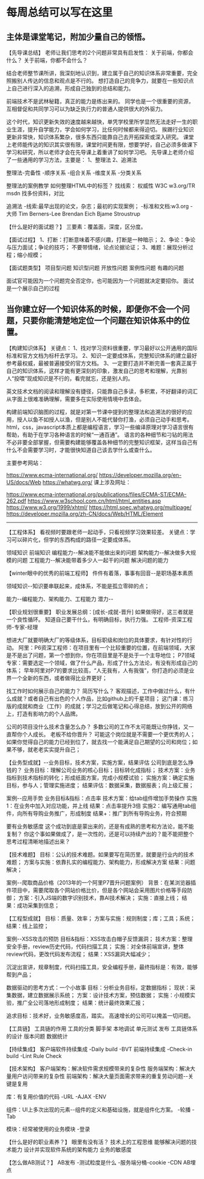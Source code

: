 # 每周总结可以写在这里
主体是课堂笔记，附加少量自己的领悟。
--------------------------------------------------------------------------------------------------------------------------------------
【先导课总结】
老师让我们思考的2个问题非常具有启发性：
关于前端，你都会什么？
关于前端，你都不会什么？

结合老师整节课所讲，我深刻地认识到，建立属于自己的知识体系非常重要，完全照搬别人传达的信息和观点是不行的。
想打造自己的竞争力，就要在一些知识点上自己进行深入的追溯，形成自己独到的总结和能力。

前端技术不是武林秘籍，真正的能力是练出来的。
同学也是一个很重要的资源，互相督促和共同学习可以为缺乏执行力的普通人提供很大的外驱力。

这个时代，知识更新失效的速度越来越快，单凭学校里所学显然无法走好一生的职业生涯，提升自学能力，学会如何学习，比任何时候都来得迫切。
挨踢行业知识更新非常快，知识体系繁杂，很多东西只能靠自己去开拓探索或深入研究。
课堂上老师能传达的知识其实很有限，课堂时间更有限，想要学好，自己必须多做课下学习和研究，所以老师才会在先导课上着重讲了如何学习吧。
先导课上老师介绍了一些通用的学习方法，主要是：
1、整理法
2、追溯法

整理法-完备性
-顺序关系
-组合关系
-维度关系
-分类关系

整理法的案例教学
如何整理HTML中的标签？
找线索：
权威性 W3C w3.org/TR
msdn
找多份资料，对比

追溯法
-线索:最早出现的论文，杂志；最初的实现案例；
-标准和文档:w3.org
-大师
Tim Berners-Lee
Brendan Eich
Bjame Stroustrup

【什么是好的面试题？】
三要素：覆盖面，深度，区分度。

【面试过程】
1、打断：打断意味着不感兴趣，打断是一种暗示；
2、争论：争论与压力面试；争论的技巧；
         不要带情绪，论点论据论证；
3、难题：展现分析过程；缩小规模；

【面试题类型】
项目型问题
知识型问题
开放性问题
案例性问题
有趣的问题

面试官可能因为一个问题完全否定你，也可能因为一个问题就决定要招你。
面试是一个展示自己的过程

当你建立好一个知识体系的时候，即便你不会一个问题，只要你能清楚地定位一个问题在知识体系中的位置。
--------------------------------------------------------------------------------------------------------------------------------------------------------
【构建知识体系】
关键点：
1、找对学习资料很重要，学习最好以公开通用的国际标准和官方文档为标杆去学习。
2、知识一定要成体系，完整知识体系的建立最好参考最权威，最被普遍接受的官方文档。
3、一定要打造并不断完善一套真正属于自己的知识体系，这样才能有更深刻的印象，激发自己的思考和理解，光靠别人“投喂”现成知识是不行的，看完就忘，还是别人的。

英文技术文档的阅读和理解没有捷径，只能靠自己多读，多积累，不好翻译的词汇从字面上很难准确理解，需要多在实际使用情境中去体会。

构建前端知识脑图的过程，就是对第一节课中提到的整理法和追溯法的很好的应用，授人以鱼不如授人以渔，但是别人不能代替你打渔，必须自己动手和思考。
html，css，javascript本质上都是编程语言，学习一些编译原理对学习语言很有帮助，有助于在学习各种语言的时候“一通百通”。
语言的各种细节和刁钻的用法不必非要全部掌握，但需要构建能够覆盖各种细节的完整知识框架，这样当自己有什么不会需要学习时，才能很快知道自己该去学什么或查什么。

主要参考网站：

https://www.ecma-international.org/
https://developer.mozilla.org/en-US/docs/Web
https://whatwg.org/
课上涉及网址：

https://www.ecma-international.org/publications/files/ECMA-ST/ECMA-262.pdf
https://www.w3school.com.cn/html/html_entities.asp
https://www.w3.org/1999/xhtml/
https://html.spec.whatwg.org/multipage/
https://developer.mozilla.org/zh-CN/docs/Web/HTML/Element

--------------------------------------------------------------------------------------------------------------------------------------------------------
【工程体系】
看视频时要跟老师一起动手，只看视频学习效果较差。
关键点：学习可以碎片化，但学的东西构成的路径一定要成体系。

领域知识
前端知识
编程能力--解决能不能做出来的问题
架构能力--解决做多大规模的问题
工程能力--解决能带着多少人一起干的问题
解决问题的能力

【winter眼中的优秀的前端工程师】
件件有着落，事事有回音--是职场基本素质

领域知识--知识要串联起来，成体系，不能是孤立零碎的点；

能力--编程能力、架构能力、工程能力
潜力--

【职业规划很重要】
职业发展总纲：[成长-成就-晋升]  如果做得好，这三者就是一个良性循环。
知道自己要干什么，有明确目标，执行力强。
工程师-资深工程师-专家-经理

想进大厂就要明确大厂的等级体系，目标职级和岗位的具体要求，有针对性的行动。
阿里：P6资深工程师：在项目里有一个比较重要的位置，在前端领域，大家是不是出了问题，第一个想到你，你在项目里是不是处于一个主导地位；
      P7领域专家：需要选定一个领域，做了什么产品，形成了什么方法论，有没有形成自己的体系；
	  早年阿里对P7的要求比较高，“人无我有，人有我强”，你打造的必须是业界一个全新的东西，或者做得比业界更好；

找工作时如何展示自己的能力？
简历写什么？
客观描述，工作中做过什么，有什么成就？或者自己有出色的个人作品，比如github上的千星项目；
这门课：练习版的成就和商业（工作）的成就；学习之后做笔记和心得总结，放到公开的网络上，打造有影响力的个人品牌。

公司的项目没什么技术含量怎么办？
多数公司的工作不太可能既让你挣钱，又一直帮你个人成长。
老板不给你晋升？
可能这个岗位就是不需要一个更优秀的人；
如果你觉得自己的能力已经到位了，就去找一个能满足自己期望的公司和岗位；如果不够，就老老实实提升自己；

【业务型成就】--业务目标，技术方案，实施方案，结果评估
公司到底是怎么挣钱的？
业务目标：理解公司业务的核心目标；目标转化成指标；
技术方案：业务指标到技术指标的转化；形成纸面方案，完成小规模试验；
实施方案：确定实施目标，参与人；管理实施进度；
结果评估：数据采集，数据报表；向上级汇报；

案例--应用手势
业务目标&指标：点击率
技术方案：给tab组件增加手势操作
实施1：在业务中加入对应功能，并上线
结果：点击率提升3倍
实施2：编写通用tab组件，向所有导购业务推广，形成制度
结果+：推广到所有导购业务，符合预期

要有业务敏感度
这个成功到底是蒙出来的，还是有成熟的思考和方法论，能不能复制？
你这个事如果做成了，是一次性的，还是可以持续产出的？能不能把整个思考过程清晰地描述出来？

【技术难题】
目标：公认的技术难题。如果要写在简历里，就要是行业内的技术难题；
方案与实施：依靠扎实的编程能力、架构能力，形成解决方案
结果：问题解决；

案例--爬取商品价格（2013年的一个阿里P7晋升问题案例）
背景：在某浏览器插件项目中，需要爬取各个网站价格比价，但是各个网站会采用图片价格等手段防御；
方案：引入JS端的数字识别技术，靠AI技术解决；
实施：直接上线；
结果：成功采集到信息；

【工程型成就】
目标：质量、效率；
方案与实施：规则制度；库；工具；系统；
结果：线上监控；

案例--XSS攻击的预防
目标&指标：XSS攻击白帽子反馈漏洞；
技术方案：整理安全手册，review历史代码，代码扫描工具；
实施：对全体前端宣讲，整体review代码，更改代码发布流程；
结果：XSS漏洞大幅减少；

沉淀出宣讲，规章制度，代码扫描工具，安全编程手册，最终指标是：有效，能够帮到产品；

数据驱动的思考方式：一个小故事
目标：分析业务目标，定数据指标；
现状：采集数据，建立数据展示系统；
方案：设计技术方案，预估数据；
实施：小规模实验，推广全公司落地形成制度；
结果：统计最终效果汇报；

追求目标：技术好，业务敏感度高，踏实。
高速增长的公司可以掩盖一切问题。

【工具链】
工具链的作用
工具的分类
脚手架
本地调试
单元测试
发布
工具链体系的设计
版本问题
数据统计

【持续集成】
客户端软件持续集成
-Daily build
-BVT
前端持续集成
-Check-in build
-Lint Rule Check

【技术架构】
客户端架构：解决软件需求规模带来的复杂性
服务端架构：解决大量用户访问带来的复杂性
前端架构：解决大量页面需求带来的重复劳动问题--关键是复用

库：有复用价值的代码
-URL
-AJAX
-ENV
 
组件：UI上多次出现的元素--组件的定义和基础设施，就是组件化方案。
-轮播
-Tab

模块：经常被使用的业务模块
-登录

【什么是好的职业素养？】
眼里有没有活？
技术上的工程思维
能够解决问题的技术能力
设计并实现软件系统的架构能力
业务的敏感度

【怎么做AB测试？】
AB发布
-测试粒度是什么
-服务端分桶-cookie
-CDN
AB埋点
